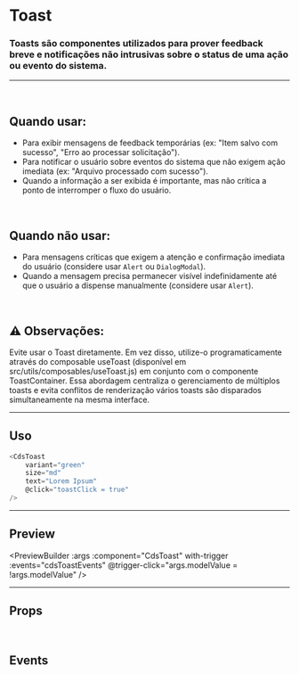 # Toast

### Toasts são componentes utilizados para prover feedback breve e notificações não intrusivas sobre o status de uma ação ou evento do sistema.
---
<br>

## Quando usar:
- Para exibir mensagens de feedback temporárias (ex: "Item salvo com sucesso", "Erro ao processar solicitação").
- Para notificar o usuário sobre eventos do sistema que não exigem ação imediata (ex: "Arquivo processado com sucesso").
- Quando a informação a ser exibida é importante, mas não crítica a ponto de interromper o fluxo do usuário.


<br>

## Quando não usar:
- Para mensagens críticas que exigem a atenção e confirmação imediata do usuário (considere usar `Alert` ou `DialogModal`).
- Quando a mensagem precisa permanecer visível indefinidamente até que o usuário a dispense manualmente (considere usar `Alert`).

<br>

## ⚠️ Observações:
Evite usar o Toast diretamente. Em vez disso, utilize-o programaticamente através do composable useToast
(disponível em src/utils/composables/useToast.js) em conjunto com o componente ToastContainer.
Essa abordagem centraliza o gerenciamento de múltiplos toasts e evita conflitos de renderização
vários toasts são disparados simultaneamente na mesma interface.

---

## Uso

```js
<CdsToast
	variant="green"
	size="md"
	text="Lorem Ipsum"
	@click="toastClick = true"
/>
```

---

## Preview

<PreviewBuilder
	:args
	:component="CdsToast"
	with-trigger
	:events="cdsToastEvents"
	@trigger-click="args.modelValue = !args.modelValue"
/>

---

## Props

<APITable
	name="CdsToast"
	section="props"
/>
<br>

## Events

<APITable
	name="CdsToast"
	section="events"
/>

<script setup>
import { ref } from 'vue';
import CdsToast from '@/components/Toast.vue';

const args = ref({
	variant: 'success',
	light: false,
	title: 'Título do tooltip',
	description: 'Breve feedback ou notificação',
	dismissible: true,
	dismissAfter: 6000,
	autoDismissible: true,
});

const cdsToastEvents = [
	'dismiss',
	'update:modelValue'
];
</script>
